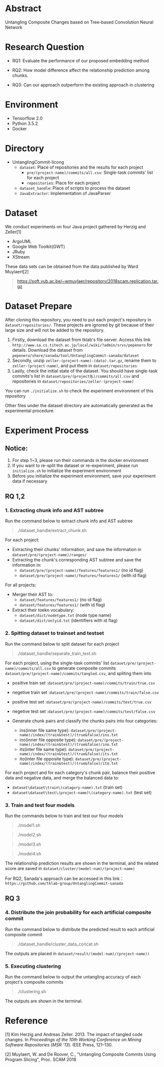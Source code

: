 # Abstract
Untangling Composite Changes based on Tree-based Convolution Neural Network

# Research Question
* RQ1: Evaluate the performance of our proposed embedding method

* RQ2: How model difference affect the relationship prediction among chunks.

* RQ3: Can our approach outperform the existing approach in clustering


# Environment
* Tensorflow 2.0
* Python 3.5.2
* Docker

# Directory
* UntanglingCommit-licong
    * `dataset`: Place of repositories and the results for each project
        * `pre/(project-name)/commits/all.csv`: Single-task commits' list for each project
        * `repositories`: Place for each project
    * `dataset_handle`: Place of scripts to process the dataset
    * `JavaExtractor`: Implementation of JavaParser

# Dataset
We conduct experiments on four Java project gathered by Herzig and Zeller[1]
* ArgoUML
* Google Web Toolkit(GWT)
* JRuby
* XStream

These data sets can be obtained from the data published by Ward Muylaert[2]
> https://soft.vub.ac.be/~wmuylaer/repository/2018scam.replication.tar.gz

# Dataset Prepare
After cloning this repository, you need to put each project's repository in `dataset/repositories/`. These projects are ignored by git because of their large size and will not be added to the repository.

1. Firstly, download the dataset from tklab's file server. Access this link `http://www.sa.cs.titech.ac.jp/local/wiki/?admin/srvs/pepenero` for details. Download the dataset from `pepenero/share/sanada/tool/UntanglingCommit-sanada/dataset` 
2. Secondly, unzip `zeller-(project-name)-(data).tar.gz`, rename them to `zeller-(project-name)`, and put them in `dataset/repositories`
3. Lastly, check the initial state of the dataset. You should have single-task commits's list in `dataset/pre/(project名)/commits/all.csv` and repositories in `dataset/repositories/zeller-(project-name)`

You can run `./initialize.sh` to check the experiment environment of this repository

Other files under the dataset directory are automatically generated as the experimental procedure.


# Experiment Process
## Notice:
1. For step 1~3, please run their commands in the docker environment
2. If you want to re-split the dataset or re-experiment, please run `initialize.sh` to initialize the experiment environment
3. Before you initialize the experiment environment, save your experiment data if necessary


## RQ 1,2

### 1. Extracting chunk info and AST subtree
Run the command below to extract chunk info and AST subtree
>./dataset_handle/extract_chunk.sh

For each project:
* Extracting their chunks' information, and save the information in `dataset/pre/(project-name)/ranges/`
* Extracting the chunk's corresponding AST subtree and save the information in:
    * `dataset/pre/(project-name)/features/features1/` (no id flag)
    * `dataset/pre/(project-name)/features/features1/` (with id flag)

For all projects:
* Merger their AST to:
    * `dataset/features/features1/` (no id flag)
    * `dataset/features/features1/` (with id flag)
* Extract their toekn vocabulary:
    * `dataset/dict/nodetype.txt` (node type name)
    * `dataset/dict/onlyid.txt` (identifiers with id flag)

### 2. Spitting dataset to trainset and testset
Run the command below to split dataset for each project
>./dataset_handle/separate_train_test.sh

For each project, using the single-task commits' list `dataset/pre/(project-name)/commits/all.csv` to generate composite commits `dataset/pre/(project-name)/commits/tangled.csv`, and spliting them into 
* positive train set :`dataset/pre/(project-name)/commits/train/true.csv`
* negetive train set :`dataset/pre/(project-name)/commits/train/false.csv`
* positive test set :`dataset/pre/(project-name)/commits/test/true.csv`
* negetive test set :`dataset/pre/(project-name)/commits/test/false.csv`

* Generate chunk pairs and classify the chunks pairs into four categories:
    * ins(inner file same type): `dataset/pre/(project-name)/index/(train&test)/(true&false)/ins.txt`
    * ino(inner file opposite type): `dataset/pre/(project-name)/index/(train&test)/(true&false)/ino.txt`
    * its(inter file same type): `dataset/pre/(project-name)/index/(train&test)/(true&false)/its.txt`
    * ito(inter file opposite type): `dataset/pre/(project-name)/index/(train&test)/(true&false)/ito.txt`

For each project and for each category's chunk pair, balance their positive data and negative data, and merge the balanced data to:
* `dataset\dataset\train\(catagory-name).txt` (train set)
* `dataset\dataset\test\(project-name)\(category-name).txt` (test set)

### 3. Train and test four models
Run the commands below to train and test our four models
>./model1.sh

>./model2.sh

>./model3.sh

>./model4.sh

The relationship prediction results are shown in the terminal, and the related score are saved in `dataset/cluster/(model-num)/(project-name)`

For RQ2, Sanada's approach can be accessed in this link： `https://github.com/tklab-group/UntanglingCommit-sanada`

## RQ 3

### 4. Distribute the join probability for each artificial composite commit
Run the command below to distribute the predicted result to each artificial composite commit
>./dataset_handle/cluster_data_concat.sh

The outputs are placed in `dataset/result/(model-num)/(project-name))`

### 5. Executing clustering
Run the command below to output the untangling accuracy of each project's composite commits
>./clustering.sh

The outputs are shown in the terminal.




# Reference
[1] Kim Herzig and Andreas Zeller. 2013. The impact of tangled code changes. In <i>Proceedings of the 10th Working Conference on Mining Software Repositories</i> (<i>MSR '13</i>). IEEE Press, 121–130.

[2] Muylaert, W. and De Roover, C., "Untangling Composite Commits Using Program Slicing", Proc. SCAM 2018